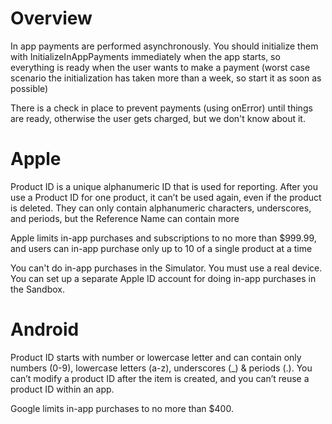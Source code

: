 # Overview
In app payments are performed asynchronously.
You should initialize them with InitializeInAppPayments immediately when the app starts,
so everything is ready when the user wants to make a payment
(worst case scenario the initialization has taken more than a week, so start it as soon as possible)

There is a check in place to prevent payments (using onError) until things are ready,
otherwise the user gets charged, but we don't know about it.

# Apple
Product ID is a unique alphanumeric ID that is used for reporting. After you use a Product ID for one product, it can’t be used again, even if the product is deleted. They can only contain alphanumeric characters, underscores, and periods, but the Reference Name can contain more 

Apple limits in-app purchases and subscriptions to no more than $999.99, and users can in-app purchase only up to 10 of a single product at a time

You can't do in-app purchases in the Simulator. You must use a real device. You can set up a separate Apple ID account for doing in-app purchases in the Sandbox.

# Android
Product ID starts with number or lowercase letter and can contain only numbers (0-9), lowercase letters (a-z), underscores (_) & periods (.).
You can’t modify a product ID after the item is created, and you can’t reuse a product ID within an app. 

Google limits in-app purchases to no more than $400.
